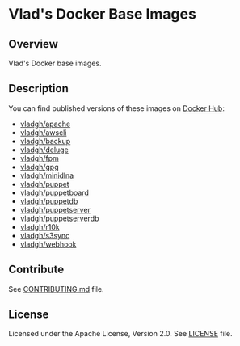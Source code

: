 # Vlad's Docker Base Images

## Overview
Vlad's Docker base images.

## Description
You can find published versions of these images on [Docker Hub](https://hub.docker.com/r/vladgh):
* [vladgh/apache](https://hub.docker.com/r/vladgh/apache)
* [vladgh/awscli](https://hub.docker.com/r/vladgh/awscli)
* [vladgh/backup](https://hub.docker.com/r/vladgh/backup)
* [vladgh/deluge](https://hub.docker.com/r/vladgh/deluge)
* [vladgh/fpm](https://hub.docker.com/r/vladgh/fpm)
* [vladgh/gpg](https://hub.docker.com/r/vladgh/gpg)
* [vladgh/minidlna](https://hub.docker.com/r/vladgh/minidlna)
* [vladgh/puppet](https://hub.docker.com/r/vladgh/puppet)
* [vladgh/puppetboard](https://hub.docker.com/r/vladgh/puppetboard)
* [vladgh/puppetdb](https://hub.docker.com/r/vladgh/puppetdb)
* [vladgh/puppetserver](https://hub.docker.com/r/vladgh/puppetserver)
* [vladgh/puppetserverdb](https://hub.docker.com/r/vladgh/puppetserverdb)
* [vladgh/r10k](https://hub.docker.com/r/vladgh/r10k)
* [vladgh/s3sync](https://hub.docker.com/r/vladgh/s3sync)
* [vladgh/webhook](https://hub.docker.com/r/vladgh/webhook)

## Contribute
See [CONTRIBUTING.md](CONTRIBUTING.md) file.

## License
Licensed under the Apache License, Version 2.0.
See [LICENSE](LICENSE) file.
